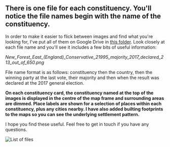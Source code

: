 ## There is one file for each constituency. You'll notice the file names begin with the name of the constituency.

In order to make it easier to flick between images and find what you're looking for, I've put all of them on Google Drive in [this folder](https://drive.google.com/drive/folders/1xPneIJtI4xWQhJ8TrxsCGHjGRcqCybKa_DELETE_THIS_TO_MAKE_IT_LIVE). Look closely at each file name and you'll see it includes a few bits of useful information:

*New_Forest_East_(England)_Conservative_21995_majority_2017_declared_213_out_of_650.png*

File name format is as follows: constituency then the country, then the winning party at the last vote, their majority and then when the result was declared at the 2017 general election.

**On each constituency card, the constituency named at the top of the images is displayed in the centre of the map frame and surrounding areas are dimmed. Place labels are shown for a selection of places within each constituency, plus any cities nearby. I have also added builting footprints to the maps so you can see the underlying settlement pattern.**

I hope you find these useful. Feel free to get in touch if you have any questions.

![List of files](http://ajrae.staff.shef.ac.uk/img/wpc/list_of_files.PNG)
